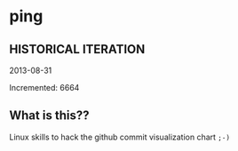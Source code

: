 # ping

## HISTORICAL ITERATION
2013-08-31

Incremented: 6664

## What is this?? 
Linux skills to hack the github commit visualization chart `;-)`
